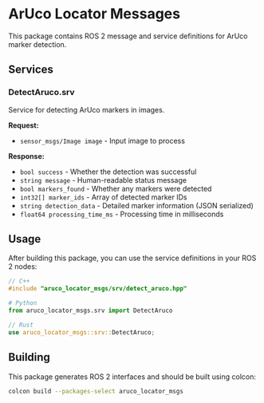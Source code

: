 # ArUco Locator Messages

This package contains ROS 2 message and service definitions for ArUco marker detection.

## Services

### DetectAruco.srv

Service for detecting ArUco markers in images.

**Request:**
- `sensor_msgs/Image image` - Input image to process

**Response:**
- `bool success` - Whether the detection was successful
- `string message` - Human-readable status message
- `bool markers_found` - Whether any markers were detected
- `int32[] marker_ids` - Array of detected marker IDs
- `string detection_data` - Detailed marker information (JSON serialized)
- `float64 processing_time_ms` - Processing time in milliseconds

## Usage

After building this package, you can use the service definitions in your ROS 2 nodes:

```cpp
// C++
#include "aruco_locator_msgs/srv/detect_aruco.hpp"
```

```python
# Python
from aruco_locator_msgs.srv import DetectAruco
```

```rust
// Rust
use aruco_locator_msgs::srv::DetectAruco;
```

## Building

This package generates ROS 2 interfaces and should be built using colcon:

```bash
colcon build --packages-select aruco_locator_msgs
```